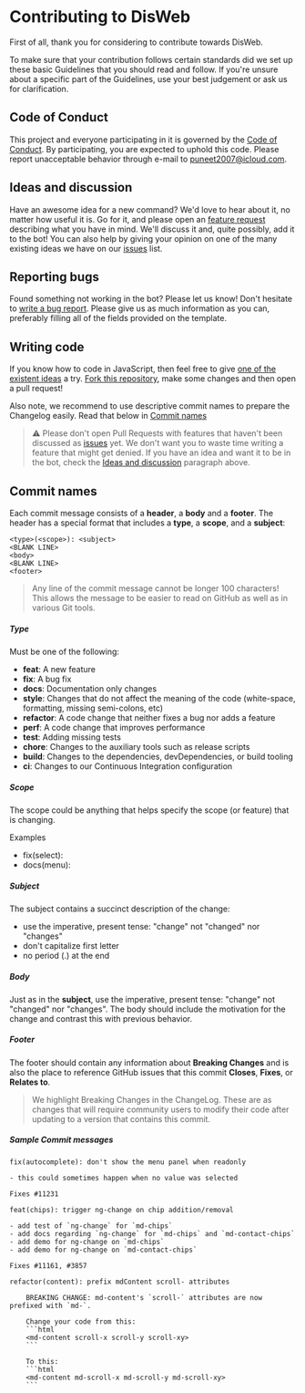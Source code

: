[coc]: https://github.com/DisWeb-site/DisWeb/blob/main/.github/CODE_OF_CONDUCT.md
[discussion]: https://github.com/DisWeb-site/DisWeb/discussions
[bug]: https://github.com/DisWeb-site/DisWeb/issues/new?template=bug_report.yml
[feature]: https://github.com/DisWeb-site/DisWeb/issues/new?template=feature_request.yml
[issues]: https://github.com/DisWeb-site/DisWeb/issues/
[featureReqs]: https://github.com/DisWeb-site/DisWeb/issues?q=is%3Aissue+is%3Aopen+label%3A%22Type%3A+enhancement%22
[issue]: https://github.com/DisWeb-site/DisWeb/issues/new
[Discord]: https://discord.gg/eJaF88zwcM
[fork]: https://github.com/DisWeb-site/DisWeb/fork

# Contributing to DisWeb

First of all, thank you for considering to contribute towards DisWeb.

To make sure that your contribution follows certain standards did we set up these basic Guidelines that you should read and follow.
If you're unsure about a specific part of the Guidelines, use your best judgement or ask us for clarification.

## Code of Conduct

This project and everyone participating in it is governed by the [Code of Conduct][coc].
By participating, you are expected to uphold this code. Please report unacceptable behavior through e-mail to puneet2007@icloud.com.

## Ideas and discussion

Have an awesome idea for a new command?
We'd love to hear about it, no matter how useful it is.
Go for it, and please open an [feature request][feature] describing what you have in mind.
We'll discuss it and, quite possibly, add it to the bot!
You can also help by giving your opinion on one of the many existing ideas we have on our [issues] list.

## Reporting bugs

Found something not working in the bot?
Please let us know! Don't hesitate to [write a bug report][bug].
Please give us as much information as you can, preferably filling all of the fields provided on the template.

## Writing code

If you know how to code in JavaScript, then feel free to give [one of the existent ideas][featureReqs] a try.
[Fork this repository][fork], make some changes and then open a pull request!

Also note, we recommend to use descriptive commit names to prepare the Changelog easily.
Read that below in [Commit names](#commit-names)

> ⚠ Please don't open Pull Requests with features that haven't been discussed as [issues][featureReqs] yet.
> We don't want you to waste time writing a feature that might get denied.
> If you have an idea and want it to be in the bot, check the [Ideas and discussion](#ideas-and-dicussion) paragraph above.

<!--Below lines took from https://github.com/angular/material/blob/master/.github/CONTRIBUTING.md#-commit-message-format-->

## Commit names

Each commit message consists of a **header**, a **body** and a **footer**. The header has a special
format that includes a **type**, a **scope**, and a **subject**:

```
<type>(<scope>): <subject>
<BLANK LINE>
<body>
<BLANK LINE>
<footer>
```

> Any line of the commit message cannot be longer 100 characters!<br/>
  This allows the message to be easier to read on GitHub as well as in various Git tools.

##### Type

Must be one of the following:

* **feat**: A new feature
* **fix**: A bug fix
* **docs**: Documentation only changes
* **style**: Changes that do not affect the meaning of the code (white-space, formatting, missing
  semi-colons, etc)
* **refactor**: A code change that neither fixes a bug nor adds a feature
* **perf**: A code change that improves performance
* **test**: Adding missing tests
* **chore**: Changes to the auxiliary tools such as release scripts
* **build**: Changes to the dependencies, devDependencies, or build tooling
* **ci**: Changes to our Continuous Integration configuration

##### Scope

The scope could be anything that helps specify the scope (or feature) that is changing.

Examples
- fix(select): 
- docs(menu): 

##### Subject

The subject contains a succinct description of the change:

* use the imperative, present tense: "change" not "changed" nor "changes"
* don't capitalize first letter
* no period (.) at the end

##### Body

Just as in the **subject**, use the imperative, present tense: "change" not "changed" nor "changes".
The body should include the motivation for the change and contrast this with previous behavior.

##### Footer

The footer should contain any information about **Breaking Changes** and is also the place to
reference GitHub issues that this commit **Closes**, **Fixes**, or **Relates to**.

> We highlight Breaking Changes in the ChangeLog. These are as changes that will require
  community users to modify their code after updating to a version that contains this commit.

##### Sample Commit messages

```text
fix(autocomplete): don't show the menu panel when readonly

- this could sometimes happen when no value was selected

Fixes #11231
```

```text
feat(chips): trigger ng-change on chip addition/removal

- add test of `ng-change` for `md-chips`
- add docs regarding `ng-change` for `md-chips` and `md-contact-chips`
- add demo for ng-change on `md-chips`
- add demo for ng-change on `md-contact-chips`

Fixes #11161, #3857
```

```text
refactor(content): prefix mdContent scroll- attributes

    BREAKING CHANGE: md-content's `scroll-` attributes are now prefixed with `md-`.

    Change your code from this:
    ```html
    <md-content scroll-x scroll-y scroll-xy>
    ```

    To this:
    ```html
    <md-content md-scroll-x md-scroll-y md-scroll-xy>
    ```
```
